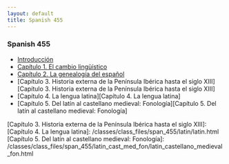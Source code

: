 ```yaml
---
layout: default
title: Spanish 455
---
```


### Spanish 455

- [Introducción][Introducción]
- [Capítulo 1. El cambio lingüístico][Capítulo 1. El cambio lingüístico]
- [Capítulo 2. La genealogía del español][Capítulo 2. La genealogía del español]
- [Capítulo 3. Historia externa de la Península Ibérica hasta el siglo XIII][Capítulo 3. Historia externa de la Península Ibérica hasta el siglo XIII]
- [Capítulo 4. La lengua latina][Capítulo 4. La lengua latina]
- [Capítulo 5. Del latín al castellano medieval: Fonología][Capítulo 5. Del latín al castellano medieval: Fonología]


[Introducción]: /classes/class_files/span_455/intro_cambio/intro_cambio_span455.html
[Capítulo 1. El cambio lingüístico]: /classes/class_files/span_455/intro_cambio/cambio_ling_span455.html
[Capítulo 2. La genealogía del español]: /classes/class_files/span_455/genealogia/genealogia.html
[Capítulo 3. Historia externa de la Península Ibérica hasta el siglo XIII]: 
[Capítulo 4. La lengua latina]: /classes/class_files/span_455/latin/latin.html
[Capítulo 5. Del latín al castellano medieval: Fonología]: /classes/class_files/span_455/latin_cast_med_fon/latin_castellano_medieval_fon.html